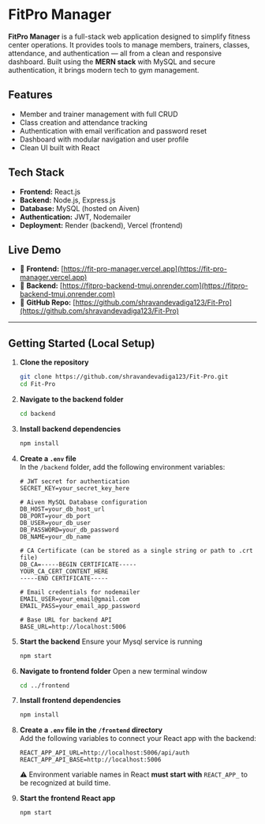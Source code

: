 # FitPro Manager

**FitPro Manager** is a full-stack web application designed to simplify fitness center operations. It provides tools to manage members, trainers, classes, attendance, and authentication — all from a clean and responsive dashboard. Built using the **MERN stack** with MySQL and secure authentication, it brings modern tech to gym management.

## Features

- Member and trainer management with full CRUD
- Class creation and attendance tracking
- Authentication with email verification and password reset
- Dashboard with modular navigation and user profile
- Clean UI built with React

## Tech Stack

- **Frontend:** React.js
- **Backend:** Node.js, Express.js  
- **Database:** MySQL (hosted on Aiven)  
- **Authentication:** JWT, Nodemailer  
- **Deployment:** Render (backend), Vercel (frontend)

## Live Demo

- 🔗 **Frontend:** [https://fit-pro-manager.vercel.app](https://fit-pro-manager.vercel.app)  
- 🔗 **Backend:** [https://fitpro-backend-tmuj.onrender.com](https://fitpro-backend-tmuj.onrender.com)  
- 📂 **GitHub Repo:** [https://github.com/shravandevadiga123/Fit-Pro](https://github.com/shravandevadiga123/Fit-Pro)

---

## Getting Started (Local Setup)

1. **Clone the repository**  
   ```bash
   git clone https://github.com/shravandevadiga123/Fit-Pro.git
   cd Fit-Pro

2. **Navigate to the backend folder**
   ```bash
   cd backend

3. **Install backend dependencies**
   ```bash
   npm install

4. **Create a `.env` file**  
   In the `/backend` folder, add the following environment variables:

   ```env
   # JWT secret for authentication
   SECRET_KEY=your_secret_key_here

   # Aiven MySQL Database configuration
   DB_HOST=your_db_host_url
   DB_PORT=your_db_port
   DB_USER=your_db_user
   DB_PASSWORD=your_db_password
   DB_NAME=your_db_name

   # CA Certificate (can be stored as a single string or path to .crt file)
   DB_CA=-----BEGIN CERTIFICATE-----
   YOUR_CA_CERT_CONTENT_HERE
   -----END CERTIFICATE-----

   # Email credentials for nodemailer
   EMAIL_USER=your_email@gmail.com
   EMAIL_PASS=your_email_app_password

   # Base URL for backend API
   BASE_URL=http://localhost:5006

5. **Start the backend**
   Ensure your Mysql service is running
   ```bash
   npm start

6. **Navigate to frontend folder**
   Open a new terminal window
   ```bash
   cd ../frontend

7. **Install frontend dependencies**
   ```bash
   npm install

8. **Create a `.env` file in the `/frontend` directory**  
    Add the following variables to connect your React app with the backend:

    ```env
    REACT_APP_API_URL=http://localhost:5006/api/auth
    REACT_APP_API_BASE=http://localhost:5006
    ```

    ⚠️ Environment variable names in React **must start with** `REACT_APP_` to be recognized at build time.

9. **Start the frontend React app**  
    ```bash
    npm start
    


   
